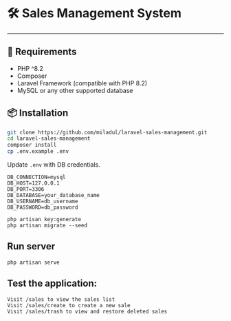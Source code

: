 # 🛠️ Sales  Management System
---
## 🚀 Requirements

- PHP ^8.2
- Composer
- Laravel Framework (compatible with PHP 8.2)
- MySQL or any other supported database


## 📦 Installation

```bash
git clone https://github.com/miladul/laravel-sales-management.git
cd laravel-sales-management
composer install
cp .env.example .env
```

Update `.env` with DB credentials.

```
DB_CONNECTION=mysql
DB_HOST=127.0.0.1
DB_PORT=3306
DB_DATABASE=your_database_name
DB_USERNAME=db_username
DB_PASSWORD=db_password

```

```
php artisan key:generate
php artisan migrate --seed
```

## Run server 
```
php artisan serve
```

## Test the application:
```
Visit /sales to view the sales list
Visit /sales/create to create a new sale
Visit /sales/trash to view and restore deleted sales
```



